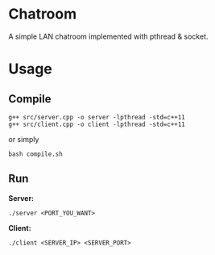 # Chatroom
A simple LAN chatroom implemented with pthread & socket.


# Usage

## Compile

```
g++ src/server.cpp -o server -lpthread -std=c++11
g++ src/client.cpp -o client -lpthread -std=c++11
```

or simply

```
bash compile.sh
```

## Run

**Server:**

```
./server <PORT_YOU_WANT>
```

**Client:**

```
./client <SERVER_IP> <SERVER_PORT>
```
